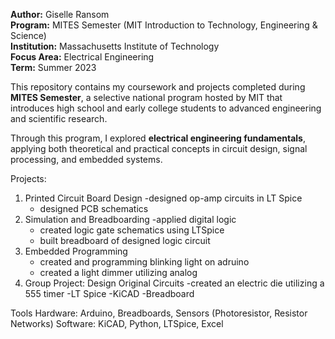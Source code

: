 **Author:** Giselle Ransom  
**Program:** MITES Semester (MIT Introduction to Technology, Engineering & Science)  
**Institution:** Massachusetts Institute of Technology  
**Focus Area:** Electrical Engineering  
**Term:** Summer 2023  

This repository contains my coursework and projects completed during **MITES Semester**, a selective national program hosted by MIT that introduces high school and early college students to advanced engineering and scientific research.  

Through this program, I explored **electrical engineering fundamentals**, applying both theoretical and practical concepts in circuit design, signal processing, and embedded systems.  

Projects:
1. Printed Circuit Board Design
   -designed op-amp circuits in LT Spice
   - designed PCB schematics
2. Simulation and Breadboarding
   -applied digital logic
   - created logic gate schematics using LTSpice
   - built breadboard of designed logic circuit
3. Embedded Programming
   - created and programming blinking light on adruino
   - created a light dimmer utilizing analog
4. Group Project: Design Original Circuits
   -created an electric die utilizing a 555 timer
     -LT Spice
     -KiCAD
     -Breadboard

Tools
Hardware: Arduino, Breadboards, Sensors (Photoresistor, Resistor Networks)
Software: KiCAD, Python, LTSpice, Excel

